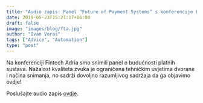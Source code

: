 ```yaml
---
title: "Audio zapis: Panel “Future of Payment Systems” s konferencije Fintech Adria"
date: 2019-05-23T15:27:17+06:00
draft: false
image: "images/blog/fta.jpg"
author: "Ivan Voras"
tags: ["Advice", "Automation"]
type: "post"
---
```


Na konferenciji Fintech Adria smo snimili panel o budućnosti platnih sustava. Nažalost kvaliteta zvuka je ograničena tehničkim uvjetima dvorane i načina snimanja, no sadrži dovoljno razumljivog sadržaja da ga objavimo ovdje!

Poslušajte audio zapis [ovdje](/Fintech-Adria-panel-o-budućnosti-platnih-sustava.mp3).
